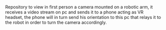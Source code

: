 Repository to view in first person a camera mounted on a robotic arm, it receives a video stream on pc and sends it to a phone acting as VR headset, the phone will in turn send his orientation to this pc that relays it to the robot in order to turn the camera accordingly.
